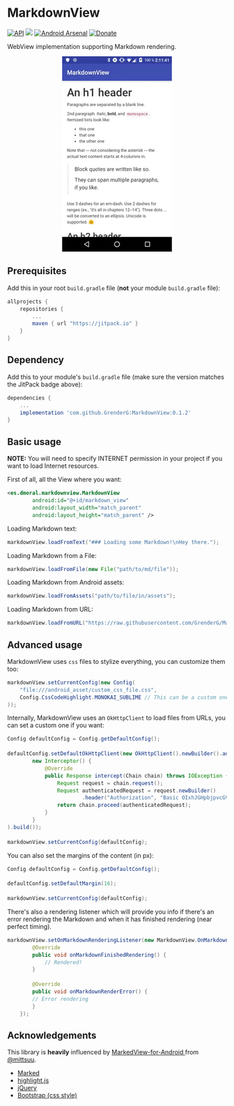 # MarkdownView
[![API](https://img.shields.io/badge/API-15%2B-brightgreen.svg?style=flat)](https://android-arsenal.com/api?level=15) [![](https://jitpack.io/v/GrenderG/MarkdownView.svg)](https://jitpack.io/#GrenderG/MarkdownView) [![Android Arsenal]( https://img.shields.io/badge/Android%20Arsenal-MarkdownView-green.svg?style=flat )]( https://android-arsenal.com/details/1/7145 ) [![Donate](https://img.shields.io/badge/Donate-PayPal-green.svg)](https://www.paypal.me/grenderg)

WebView implementation supporting Markdown rendering.

<div align="center">
	<img src="https://raw.githubusercontent.com/GrenderG/MarkdownView/master/art/demo.gif">
</div>

## Prerequisites

Add this in your root `build.gradle` file (**not** your module `build.gradle` file):

```gradle
allprojects {
	repositories {
		...
		maven { url "https://jitpack.io" }
	}
}
```

## Dependency

Add this to your module's `build.gradle` file (make sure the version matches the JitPack badge above):

```gradle
dependencies {
	...
	implementation 'com.github.GrenderG:MarkdownView:0.1.2'
}
```

## Basic usage

**NOTE:** You will need to specify INTERNET permission in your project if you want to load Internet resources.


First of all, all the View where you want:
```xml
<es.dmoral.markdownview.MarkdownView
        android:id="@+id/markdown_view"
        android:layout_width="match_parent"
        android:layout_height="match_parent" />
```

Loading Markdown text:
```java
markdownView.loadFromText("### Loading some Markdown!\nHey there.");
```

Loading Markdown from a File:
```java
markdownView.loadFromFile(new File("path/to/md/file"));
```

Loading Markdown from Android assets:
```java
markdownView.loadFromAssets("path/to/file/in/assets");
```

Loading Markdown from URL:
```java
markdownView.loadFromURL("https://raw.githubusercontent.com/GrenderG/MarkdownView/master/README.md");
```

## Advanced usage

MarkdownView uses `css` files to stylize everything, you can customize them too:
```java
markdownView.setCurrentConfig(new Config(
	"file:///android_asset/custom_css_file.css",
	Config.CssCodeHighlight.MONOKAI_SUBLIME // This can be a custom one too, but there are already added some options.
));
```

Internally, MarkdownView uses an `OkHttpClient` to load files from URLs, you can set a custom one if you want:
```java
Config defaultConfig = Config.getDefaultConfig();
        
defaultConfig.setDefaultOkHttpClient(new OkHttpClient().newBuilder().addInterceptor(
        new Interceptor() {
            @Override
            public Response intercept(Chain chain) throws IOException {
                Request request = chain.request();
                Request authenticatedRequest = request.newBuilder()
                        .header("Authorization", "Basic OIxhJGHpbjpvcGVuc2VzYW1l").build();
                return chain.proceed(authenticatedRequest);
            }
        }
).build());

markdownView.setCurrentConfig(defaultConfig);
```

You can also set the margins of the content (in px):
```java
Config defaultConfig = Config.getDefaultConfig();
        
defaultConfig.setDefaultMargin(16);

markdownView.setCurrentConfig(defaultConfig);
```

There's also a rendering listener which will provide you info if there's an error rendering the Markdown and when it has finished rendering (near perfect timing).
```java
markdownView.setOnMarkdownRenderingListener(new MarkdownView.OnMarkdownRenderingListener() {
        @Override
        public void onMarkdownFinishedRendering() {
            // Rendered!
        }

        @Override
        public void onMarkdownRenderError() {
	    // Error rendering
        }
    });
```

## Acknowledgements

This library is **heavily** influenced by [MarkedView-for-Android
](https://github.com/mittsuu/MarkedView-for-Android) from [@mittsuu](https://github.com/mittsuu).

- [Marked](https://github.com/markedjs/marked)
- [highlight.js](https://highlightjs.org/)
- [jQuery](https://jquery.com/)
- [Bootstrap (css style)](http://getbootstrap.com/)
